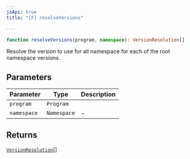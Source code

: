 ```yaml
---
jsApi: true
title: "[F] resolveVersions"

---
```

```ts
function resolveVersions(program, namespace): VersionResolution[]
```

Resolve the version to use for all namespace for each of the root namespace versions.

## Parameters

| Parameter | Type | Description |
| ------ | ------ | ------ |
| `program` | `Program` |  |
| `namespace` | `Namespace` | - |

## Returns

[`VersionResolution`](../interfaces/VersionResolution.md)[]
